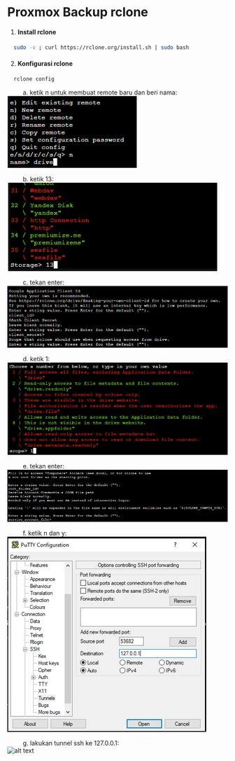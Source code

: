 # Proxmox Backup rclone

1. #### Install rclone
```sh
  sudo -v ; curl https://rclone.org/install.sh | sudo bash
```

2. #### Konfigurasi rclone
```sh
  rclone config
```
&nbsp;&nbsp;&nbsp;&nbsp;&nbsp;&nbsp;&nbsp;&nbsp; a. ketik n untuk membuat remote baru dan beri nama:
<br />
![alt text](./rclone2.png)

&nbsp;&nbsp;&nbsp;&nbsp;&nbsp;&nbsp;&nbsp;&nbsp; b. ketik 13:
<br />
![alt text](./rclone3.png)

&nbsp;&nbsp;&nbsp;&nbsp;&nbsp;&nbsp;&nbsp;&nbsp; c. tekan enter:
<br />
![alt text](./rclone4.png)

&nbsp;&nbsp;&nbsp;&nbsp;&nbsp;&nbsp;&nbsp;&nbsp; d. ketik 1:
<br />
![alt text](./rclone5.png)

&nbsp;&nbsp;&nbsp;&nbsp;&nbsp;&nbsp;&nbsp;&nbsp; e. tekan enter:
<br />
![alt text](./rclone6.png)

&nbsp;&nbsp;&nbsp;&nbsp;&nbsp;&nbsp;&nbsp;&nbsp; f. ketik n dan y:
<br />
![alt text](./tunnelssh.png)

&nbsp;&nbsp;&nbsp;&nbsp;&nbsp;&nbsp;&nbsp;&nbsp; g. lakukan tunnel ssh ke 127.0.0.1:
<br />
![alt text](./rclone8.png)
